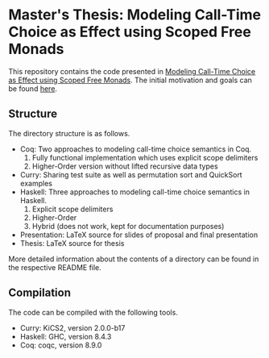 # Master's Thesis: Modeling Call-Time Choice as Effect using Scoped Free Monads

This repository contains the code presented in [Modeling Call-Time Choice as Effect using Scoped Free Monads](Thesis/Mathesis.pdf).
The initial motivation and goals can be found [here](Goals.md).

## Structure

The directory structure is as follows.

* Coq: Two approaches to modeling call-time choice semantics in Coq.
  1. Fully functional implementation which uses explicit scope delimiters
  2. Higher-Order version without lifted recursive data types
* Curry: Sharing test suite as well as permutation sort and QuickSort examples
* Haskell: Three approaches to modeling call-time choice semantics in Haskell.
  1. Explicit scope delimiters
  2. Higher-Order
  3. Hybrid (does not work, kept for documentation purposes)
* Presentation: LaTeX source for slides of proposal and final presentation
* Thesis: LaTeX source for thesis

More detailed information about the contents of a directory can be found in the respective README file.

## Compilation

The code can be compiled with the following tools.

* Curry: KiCS2, version 2.0.0-b17
* Haskell: GHC, version 8.4.3
* Coq: coqc, version 8.9.0

